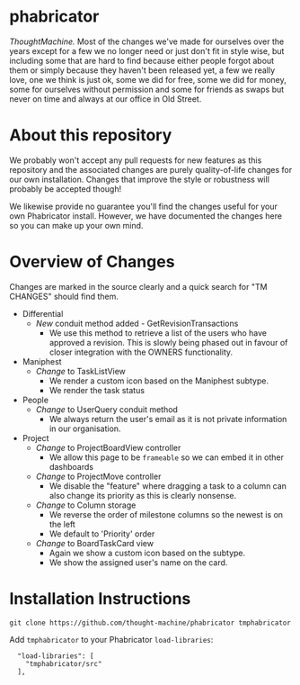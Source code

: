 # phabricator
*ThoughtMachine.* Most of the changes we've
made for ourselves over the years
except for a few we no longer need
or just don't fit in style wise, but
including some that are hard to find
because either people forgot about
them or simply because they haven't
been released yet, a few we really love,
one we think is just ok, some we did
for free, some we did for money, some
for ourselves without permission and
some for friends as swaps but never on
time and always at our office in Old Street.


# About this repository

We probably won't accept any pull requests for new features as this repository
and the associated changes are purely quality-of-life changes for our own
installation. Changes that improve the style or robustness will probably be
accepted though!

We likewise provide no guarantee you'll find the changes useful for your own
Phabricator install. However, we have documented the changes here so you can
make up your own mind.

# Overview of Changes

Changes are marked in the source clearly and a quick search for "TM CHANGES"
should find them.

 * Differential
   * *New* conduit method added - GetRevisionTransactions
     * We use this method to retrieve a list of the users who have approved a
       revision. This is slowly being phased out in favour of closer integration
       with the OWNERS functionality.
 * Maniphest
   * *Change* to TaskListView
     * We render a custom icon based on the Maniphest subtype.
     * We render the task status
 * People
   * *Change* to UserQuery conduit method
     * We always return the user's email as it is not private information in
       our organisation.
 * Project
   * *Change* to ProjectBoardView controller
     * We allow this page to be `frameable` so we can embed it in other dashboards
   * *Change* to ProjectMove controller
     * We disable the "feature" where dragging a task to a column can also change
       its priority as this is clearly nonsense.
   * *Change* to Column storage
     * We reverse the order of milestone columns so the newest is on the left
     * We default to 'Priority' order
   * *Change* to BoardTaskCard view
     * Again we show a custom icon based on the subtype.
     * We show the assigned user's name on the card.

# Installation Instructions

```
git clone https://github.com/thought-machine/phabricator tmphabricator
```

Add `tmphabricator` to your Phabricator `load-libraries`:

```
  "load-libraries": [
    "tmphabricator/src"
  ],
```

